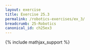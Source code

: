 ```yaml
---
layout: exercise
title: Exercise 25.3
permalink: /robotics-exercises/ex_3/
breadcrumb: 25-Robotics
canonical_id: ch25ex3
---
```


{% include mathjax_support %}
